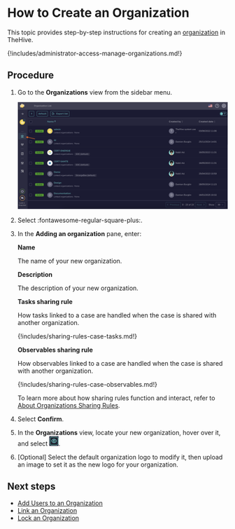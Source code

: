 # How to Create an Organization

This topic provides step-by-step instructions for creating an [organization](about-organizations.md) in TheHive.

{!includes/administrator-access-manage-organizations.md!}

## Procedure

1. Go to the **Organizations** view from the sidebar menu.

    ![Organizations view](../../images/administration-guides/manage-organizations-organizations-view.png)

2. Select :fontawesome-regular-square-plus:.

3. In the **Adding an organization** pane, enter:

    **Name**

    The name of your new organization.

    **Description**

    The description of your new organization.

    **Tasks sharing rule**

    How tasks linked to a case are handled when the case is shared with another organization.

    {!includes/sharing-rules-case-tasks.md!}

    **Observables sharing rule**

    How observables linked to a case are handled when the case is shared with another organization.

    {!includes/sharing-rules-case-observables.md!}

    To learn more about how sharing rules function and interact, refer to [About Organizations Sharing Rules](../../administration/organizations/about-organizations-sharing-rules.md).

4. Select **Confirm**.

5. In the **Organizations** view, locate your new organization, hover over it, and select ![Eye](../../images/administration-guides/manage-organizations-eye.png).

6. [Optional] Select the default organization logo to modify it, then upload an image to set it as the new logo for your organization.

## Next steps

* [Add Users to an Organization](add-users-to-an-organization.md)
* [Link an Organization](link-an-organization.md)
* [Lock an Organization](lock-an-organization.md)